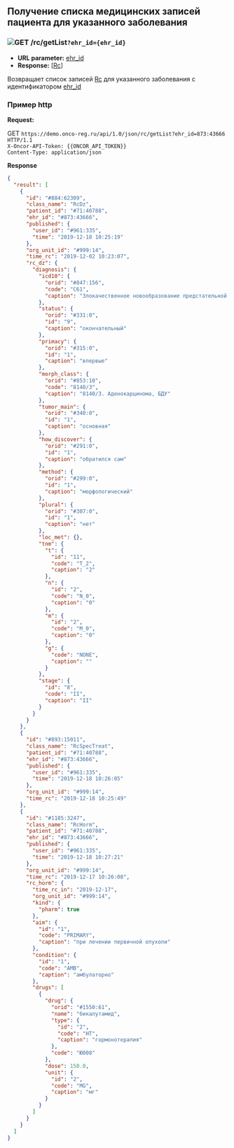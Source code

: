 ## Получение списка медицинских записей пациента для указанного заболевания

### ![GET](../../../img/get.png) /rc/getList`?ehr_id={ehr_id}`
* **URL parameter:** [ehr_id](../../../types/types.md#com.siams.med.api.Rc)
* **Response:** [[Rc](../../../types/types.md#com.siams.med.api.Rc)]

Возвращает список записей [Rc](../../../types/types.md#com.siams.med.api.Rc) для указанного заболевания c идентификатором [ehr_id](../../../types/types.md#com.siams.med.api.Rc)

### Пример http

**Request:** 

GET `https://demo.onco-reg.ru/api/1.0/json/rc/getList?ehr_id=873:43666 HTTP/1.1`  
`X-Oncor-API-Token: {{ONCOR_API_TOKEN}}`  
`Content-Type: application/json`

**Response**
```json
{
  "result": [
    {
      "id": "#884:62309",
      "class_name": "RcDz",
      "patient_id": "#71:40788",
      "ehr_id": "#873:43666",
      "published": {
        "user_id": "#961:335",
        "time": "2019-12-18 10:25:19"
      },
      "org_unit_id": "#999:14",
      "time_rc": "2019-12-02 10:23:07",
      "rc_dz": {
        "diagnosis": {
          "icd10": {
            "orid": "#847:156",
            "code": "C61",
            "caption": "Злокачественное новообразование предстательной железы"
          },
          "status": {
            "orid": "#331:0",
            "id": "9",
            "caption": "окончательный"
          },
          "primacy": {
            "orid": "#315:0",
            "id": "1",
            "caption": "впервые"
          },
          "morph_class": {
            "orid": "#853:10",
            "code": "8140/3",
            "caption": "8140/3. Аденокарцинома, БДУ"
          },
          "tumor_main": {
            "orid": "#340:0",
            "id": "1",
            "caption": "основная"
          },
          "how_discover": {
            "orid": "#291:0",
            "id": "1",
            "caption": "обратился сам"
          },
          "method": {
            "orid": "#299:0",
            "id": "1",
            "caption": "морфологический"
          },
          "plural": {
            "orid": "#307:0",
            "id": "1",
            "caption": "нет"
          },
          "loc_met": {},
          "tnm": {
            "t": {
              "id": "11",
              "code": "T_2",
              "caption": "2"
            },
            "n": {
              "id": "2",
              "code": "N_0",
              "caption": "0"
            },
            "m": {
              "id": "2",
              "code": "M_0",
              "caption": "0"
            },
            "g": {
              "code": "NONE",
              "caption": ""
            }
          },
          "stage": {
            "id": "8",
            "code": "II",
            "caption": "II"
          }
        }
      }
    },
    {
      "id": "#893:15011",
      "class_name": "RcSpecTreat",
      "patient_id": "#71:40788",
      "ehr_id": "#873:43666",
      "published": {
        "user_id": "#961:335",
        "time": "2019-12-18 10:26:05"
      },
      "org_unit_id": "#999:14",
      "time_rc": "2019-12-18 10:25:49"
    },
    {
      "id": "#1185:3247",
      "class_name": "RcHorm",
      "patient_id": "#71:40788",
      "ehr_id": "#873:43666",
      "published": {
        "user_id": "#961:335",
        "time": "2019-12-18 10:27:21"
      },
      "org_unit_id": "#999:14",
      "time_rc": "2019-12-17 10:26:08",
      "rc_horm": {
        "time_rc_in": "2019-12-17",
        "org_unit_id": "#999:14",
        "kind": {
          "pharm": true
        },
        "aim": {
          "id": "1",
          "code": "PRIMARY",
          "caption": "при лечении первичной опухоли"
        },
        "condition": {
          "id": "1",
          "code": "AMB",
          "caption": "амбулаторно"
        },
        "drugs": [
          {
            "drug": {
              "orid": "#1550:61",
              "name": "бикалутамид",
              "type": {
                "id": "2",
                "code": "HT",
                "caption": "гормонотерапия"
              },
              "code": "Ю008"
            },
            "dose": 150.0,
            "unit": {
              "id": "2",
              "code": "MG",
              "caption": "мг"
            }
          }
        ]
      }
    }
  ]
}
```
